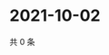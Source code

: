 # 2021-10-02

共 0 条

<!-- BEGIN WEIBO -->
<!-- 最后更新时间 Sat Oct 02 2021 16:12:35 GMT+0800 (China Standard Time) -->

<!-- END WEIBO -->

